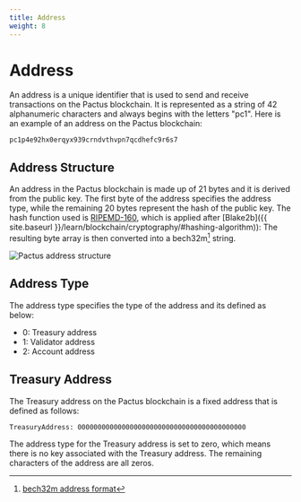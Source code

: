 ```yaml
---
title: Address
weight: 8
---
```


# Address

An address is a unique identifier that is used to send and receive transactions on the Pactus blockchain.
It is represented as a string of 42 alphanumeric characters and always begins with the letters "pc1".
Here is an example of an address on the Pactus blockchain:

```text
pc1p4e92hx0erqyx939crndvthvpn7qcdhefc9r6s7
```

## Address Structure

An address in the Pactus blockchain is made up of 21 bytes and it is derived from the public key.
The first byte of the address specifies the address type,
while the remaining 20 bytes represent the hash of the public key.
The hash function used is [RIPEMD-160](https://en.wikipedia.org/wiki/RIPEMD#RIPEMD-160_hashes),
which is applied after [Blake2b]({{ site.baseurl }}/learn/blockchain/cryptography/#hashing-algorithm)):
The resulting byte array is then converted into a bech32m[^first] string.

![Pactus address structure](/images/pactus-address.png)

## Address Type

The address type specifies the type of the address and its defined as below:

- 0: Treasury address
- 1: Validator address
- 2: Account address

## Treasury Address

The Treasury address on the Pactus blockchain is a fixed address that is defined as follows:

```text
TreasuryAddress: 000000000000000000000000000000000000000000
```

The address type for the Treasury address is set to zero, which
means there is no key associated with the Treasury address.
The remaining characters of the address are all zeros.

[^first]: [bech32m address format](https://github.com/bitcoin/bips/blob/master/bip-0350.mediawiki)